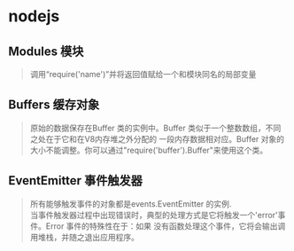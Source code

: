 # nodejs

## Modules 模块
> 调用“require('name')”并将返回值赋给一个和模块同名的局部变量  

## Buffers 缓存对象
> 原始的数据保存在Buffer 类的实例中。Buffer 类似于一个整数数组，不同之处在于它和在V8内存堆之外分配的 一段内存数据相对应。Buffer 对象的大小不能调整。你可以通过"require('buffer').Buffer"来使用这个类。

## EventEmitter 事件触发器
> 所有能够触发事件的对象都是events.EventEmitter 的实例.  
> 当事件触发器过程中出现错误时，典型的处理方式是它将触发一个'error'事件。Error 事件的特殊性在于：如果 没有函数处理这个事件，它将会输出调用堆栈，并随之退出应用程序。